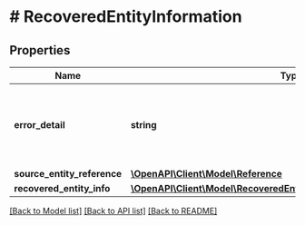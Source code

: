 # # RecoveredEntityInformation

## Properties

Name | Type | Description | Notes
------------ | ------------- | ------------- | -------------
**error_detail** | **string** | Error detail information in case there was a failure in recovering the entity. | [optional]
**source_entity_reference** | [**\OpenAPI\Client\Model\Reference**](Reference.md) |  | [optional]
**recovered_entity_info** | [**\OpenAPI\Client\Model\RecoveredEntityInformationRecoveredEntityInfo**](RecoveredEntityInformationRecoveredEntityInfo.md) |  | [optional]

[[Back to Model list]](../../README.md#models) [[Back to API list]](../../README.md#endpoints) [[Back to README]](../../README.md)
